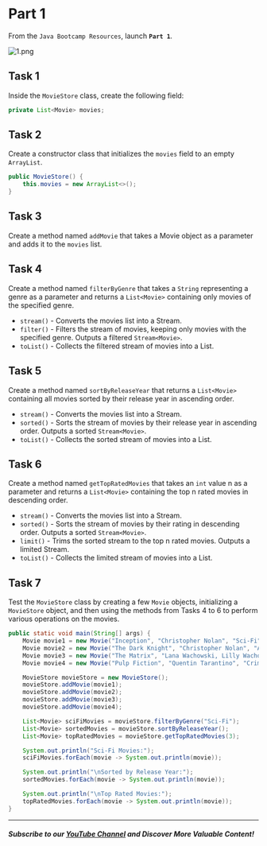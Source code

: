 # Part 1

From the `Java Bootcamp Resources`, launch **`Part 1`**.

![1.png](https://firebasestorage.googleapis.com/v0/b/learnthepart-75aed.appspot.com/o/images%2F85391d27-5dd8-4a8b-9a15-271f727a3ca6?alt=media&token=4f1b90ab-38ed-4272-abff-b4bcb4c59f87)


## Task 1
Inside the `MovieStore` class, create the following field:

```java
private List<Movie> movies;
```

## Task 2
Create a constructor class that initializes the `movies` field to an empty `ArrayList`.

```java
public MovieStore() {
    this.movies = new ArrayList<>();
}
```

## Task 3
Create a method named `addMovie` that takes a Movie object as a parameter and adds it to the `movies` list.

## Task 4
Create a method named `filterByGenre` that takes a `String` representing a genre as a parameter and returns a `List<Movie>` containing only movies of the specified genre.

 - `stream()` - Converts the movies list into a Stream<Movie>.
 - `filter()` - Filters the stream of movies, keeping only movies with the specified genre. Outputs a filtered `Stream<Movie>`.
 - `toList()` - Collects the filtered stream of movies into a List<Movie>.

## Task 5
Create a method named `sortByReleaseYear` that returns a `List<Movie>` containing all movies sorted by their release year in ascending order.

 - `stream()` - Converts the movies list into a Stream<Movie>.
 - `sorted()` - Sorts the stream of movies by their release year in ascending order. Outputs a sorted `Stream<Movie>`.
 - `toList()` - Collects the sorted stream of movies into a List<Movie>.


## Task 6
Create a method named `getTopRatedMovies` that takes an `int` value n as a parameter and returns a `List<Movie>` containing the top n rated movies in descending order.

 - `stream()` - Converts the movies list into a Stream<Movie>.
 - `sorted()` - Sorts the stream of movies by their rating in descending order. Outputs a sorted `Stream<Movie>`.
 - `limit()` - Trims the sorted stream to the top n rated movies. Outputs a limited Stream<Movie>.
 - `toList()` - Collects the limited stream of movies into a List<Movie>.

## Task 7
Test the `MovieStore` class by creating a few `Movie` objects, initializing a `MovieStore` object, and then using the methods from Tasks 4 to 6 to perform various operations on the movies.

```java
public static void main(String[] args) {
    Movie movie1 = new Movie("Inception", "Christopher Nolan", "Sci-Fi", 2010, 8.8);
    Movie movie2 = new Movie("The Dark Knight", "Christopher Nolan", "Action", 2008, 9.0);
    Movie movie3 = new Movie("The Matrix", "Lana Wachowski, Lilly Wachowski", "Sci-Fi", 1999, 8.7);
    Movie movie4 = new Movie("Pulp Fiction", "Quentin Tarantino", "Crime", 1994, 8.9);

    MovieStore movieStore = new MovieStore();
    movieStore.addMovie(movie1);
    movieStore.addMovie(movie2);
    movieStore.addMovie(movie3);
    movieStore.addMovie(movie4);

    List<Movie> sciFiMovies = movieStore.filterByGenre("Sci-Fi");
    List<Movie> sortedMovies = movieStore.sortByReleaseYear();
    List<Movie> topRatedMovies = movieStore.getTopRatedMovies(3);

    System.out.println("Sci-Fi Movies:");
    sciFiMovies.forEach(movie -> System.out.println(movie));

    System.out.println("\nSorted by Release Year:");
    sortedMovies.forEach(movie -> System.out.println(movie));

    System.out.println("\nTop Rated Movies:");
    topRatedMovies.forEach(movie -> System.out.println(movie));
}
```

-----
##### Subscribe to our [YouTube Channel](https://www.youtube.com/@RayanSlim087?sub_confirmation=1) and Discover More Valuable Content!